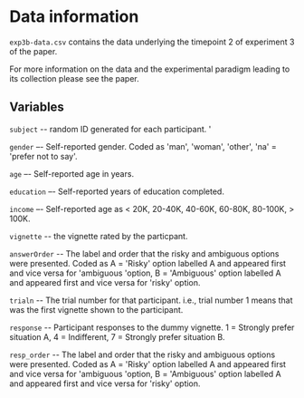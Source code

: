 # Data information

`exp3b-data.csv` contains the data underlying the timepoint 2 of experiment 3 of the paper. 

For more information on the data and the experimental paradigm leading to its collection please see the paper. 

## Variables

`subject` -- random ID generated for each participant. '

`gender` –- Self-reported gender. Coded as 'man', 'woman', 'other', 'na' = 'prefer not to say'. 

`age` –- Self-reported age in years.

`education` –- Self-reported years of education completed.

`income` –- Self-reported age as < 20K, 20-40K, 40-60K, 60-80K, 80-100K, > 100K. 

`vignette` -- the vignette rated by the particpant.

`answerOrder` -- The label and order that the risky and ambiguous options were presented. Coded as A = 'Risky' option labelled A and appeared first and vice versa for 'ambiguous 'option, B = 'Ambiguous' option labelled A and appeared first and vice versa for 'risky' option.

`trialn` -- The trial number for that participant. i.e., trial number 1 means that was the first vignette shown to the participant.

`response` -- Participant responses to the dummy vignette. 1 = Strongly prefer situation A, 4 = Indifferent, 7 = Strongly  prefer situation B. 

`resp_order` -- The label and order that the risky and ambiguous options were presented. Coded as A = 'Risky' option labelled A and appeared first and vice versa for 'ambiguous 'option, B = 'Ambiguous' option labelled A and appeared first and vice versa for 'risky' option.

